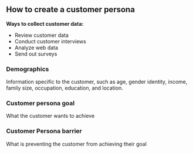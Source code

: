 ## How to create a customer persona

**Ways to collect customer data:**
- Review customer data
- Conduct customer interviews
- Analyze web data
- Send out surveys

### Demographics
Information specific to the customer, such as age, gender identity, income, family size, occupation, education, and location.

### Customer persona goal
What the customer wants to achieve

### Customer Persona barrier
What is preventing the customer from achieving their goal


